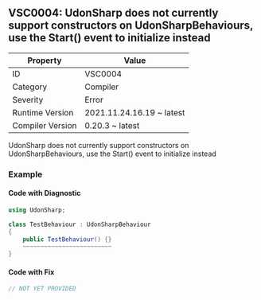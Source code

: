 ## VSC0004: UdonSharp does not currently support constructors on UdonSharpBehaviours, use the Start\(\) event to initialize instead

| Property         | Value                     | 
| ---------------- | ------------------------- | 
| ID               | VSC0004                   | 
| Category         | Compiler                  | 
| Severity         | Error                     | 
| Runtime Version  | 2021.11.24.16.19 ~ latest | 
| Compiler Version | 0.20.3 ~ latest           | 

UdonSharp does not currently support constructors on UdonSharpBehaviours, use the Start\(\) event to initialize instead  

### Example

#### Code with Diagnostic


```csharp
using UdonSharp;

class TestBehaviour : UdonSharpBehaviour
{
    public TestBehaviour() {}
    ~~~~~~~~~~~~~~~~~~~~~~~~~
}
```

#### Code with Fix


```csharp
// NOT YET PROVIDED
```


